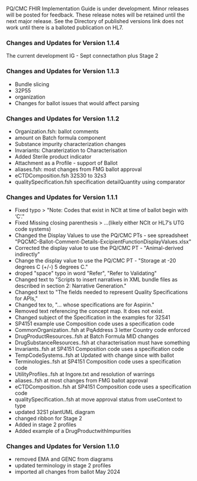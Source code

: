 PQ/CMC FHIR Implementation Guide is under development.  Minor releases will be posted for feedback. These release notes will be retained until the next major release.  See the Directory of published versions link does not work until there is a balloted publication on HL7.

### Changes and Updates for Version 1.1.4
The current development IG - Sept connectathon plus Stage 2


### Changes and Updates for Version 1.1.3
- Bundle slicing
- 32P55
- organization
- Changes for ballot issues that would affect parsing

### Changes and Updates for Version 1.1.2

- Organization.fsh: ballot comments
- amount on Batch formula component
- Substance impurity characterization changes
- Invariants: Charaterization to Characterisation
- Added Sterile product indicator
- Attachment as a Profile - support of Ballot
- aliases.fsh: most changes from FMG ballot approval
- eCTDComposition.fsh 32S30 to 32s3
- qualitySpecification.fsh specification detailQuantity using comparator

### Changes and Updates for Version 1.1.1

- Fixed typo > "Note: Codes that exist in NCIt at time of ballot begin with ‘C’."
- Fixed Missing closing parenthesis > ...(likely either NCIt or HL7’s UTG code systems)
- Changed the Display Values to use the PQ/CMC PTs - see spreadsheet "PQCMC-Ballot-Comment-Details-ExcipientFunctionDisplayValues.xlsx"
- Corrected the display value to use the PQ/CMC PT - "Animal-derived indirectly"
- Change the display value to use the PQ/CMC PT - "Storage at -20 degrees C (+/-) 5 degrees C."
- droped "space" typo in word "Refer", "Refer to Validating"
- Changed text to "Scripts to insert narratives in XML bundle files as described in section 2: Narrative Generation."
- Changed text to "The fields needed to represent Quality Specifications for APIs,"
- Changed tex to, "... whose specifications are for Aspirin."
- Removed text referencing the concept map. It does not exist.
- Changed subject of the Specification in the examples for 32S41
- SP4151 example use Composition code uses a specification code 
- CommonOrganization..fsh at PqAddress 3 letter Country code enforced 
- DrugProductResources..fsh at Batch Formula MID changes
- DrugSubstanceResources..fsh at characterisation must have something
- Invariants..fsh at SP4151 Composition code uses a specification code
- TempCodeSystems..fsh at Updated with change since with ballot
- Terminologies..fsh at SP4151 Composition code uses a specification code
- UtilityProfiles..fsh at Ingore.txt and resolution of warrings
- aliases..fsh at most changes from FMG ballot approval
- eCTDComposition..fsh at SP4151 Composition code uses a specification code
- qualitySpecification..fsh at move approval status from useContext to type
- updated 32S1 plantUML diagram 
- changed ribbon for Stage 2 
- Added in stage 2 profiles 
- Added example of a  DrugProductwithImpurities 

### Changes and Updates for Version 1.1.0

- removed EMA and GENC from diagrams
- updated terminology in stage 2 profiles
- imported all changes from ballot May 2024

